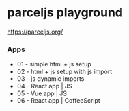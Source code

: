 # parceljs playground

https://parceljs.org/

### Apps

- 01 - simple html + js setup
- 02 - html + js setup with js import
- 03 - js dynamic imports
- 04 - React app | JS
- 05 - Vue app | JS
- 06 - React app | CoffeeScript
